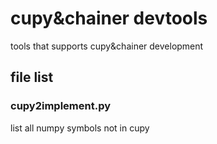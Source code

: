 # cupy&chainer devtools

tools that supports cupy&chainer development

## file list

### cupy2implement.py
list all numpy symbols not in cupy